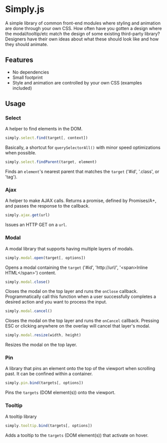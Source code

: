 # Simply.js
A simple library of common front-end modules where styling and animation are done through your own CSS. How often have you gotten a design where the modal/tooltip/etc match the design of some existing third-party library? Designers have their own ideas about what these should look like and how they should animate.

## Features
* No dependencies
* Small footprint
* Style and animation are controlled by your own CSS (examples included)

## Usage

### Select
A helper to find elements in the DOM.

```js
simply.select.find(target[, context])
```

Basically, a shortcut for `querySelectorAll()` with minor speed optimizations when possible.

```js
simply.select.findParent(target, element)
```

Finds an `element`'s nearest parent that matches the `target` ('#id', '.class', or 'tag').

### Ajax
A helper to make AJAX calls. Returns a promise, defined by Promises/A+, and passes the response to the callback.

```js
simply.ajax.get(url)
```

Issues an HTTP GET on a `url`.

### Modal
A modal library that supports having multiple layers of modals.

```js
simply.modal.open(target[, options])
```

Opens a modal containing the `target` ('#id', 'http://url/', '&lt;span&gt;Inline HTML&lt;/span&gt;') content.

```js
simply.modal.close()
```

Closes the modal on the top layer and runs the `onClose` callback. Programmatically call this function when a user successfully completes a desired action and you want to process the input.

```js
simply.modal.cancel()
```

Closes the modal on the top layer and runs the `onCancel` callback. Pressing ESC or clicking anywhere on the overlay will cancel that layer's modal.

```js
simply.modal.resize(width, height)
```

Resizes the modal on the top layer.

### Pin
A library that pins an element onto the top of the viewport when scrolling past. It can be confined within a container.


```js
simply.pin.bind(targets[, options])
```

Pins the `targets` (DOM element(s)) onto the viewport.

### Tooltip
A tooltip library

```js
simply.tooltip.bind(targets[, options])
```

Adds a tooltip to the `targets` (DOM element(s)) that activate on hover.
